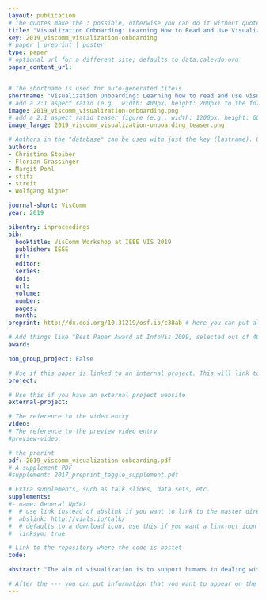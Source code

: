 ```yaml
---
layout: publication
# The quotes make the : possible, otherwise you can do it without quotes
title: "Visualization Onboarding: Learning How to Read and Use Visualizations"
key: 2019_viscomm_visualization-onboarding
# paper | preprint | poster
type: paper
# optional url for a different site; defaults to data.caleydo.org
paper_content_url: 


# The shortname is used for auto-generated titels
shortname: "Visualization Onboarding: Learning how to read and use visualizations"
# add a 2:1 aspect ratio (e.g., width: 400px, height: 200px) to the folder /assets/images/papers/
image: 2019_viscomm_visualization-onboarding.png
# add a 2:1 aspect ratio teaser figure (e.g., width: 1200px, height: 600px) to the folder /assets/images/papers/
image_large: 2019_viscomm_visualization-onboarding_teaser.png

# Authors in the "database" can be used with just the key (lastname). Others can be written properly.
authors:
- Christina Stoiber
- Florian Grassinger
- Margit Pohl
- stitz
- streit
- Wolfgang Aigner

journal-short: VisComm
year: 2019

bibentry: inproceedings
bib:
  booktitle: VisComm Workshop at IEEE VIS 2019
  publisher: IEEE
  url: 
  editor: 
  series: 
  doi: 
  url: 
  volume: 
  number: 
  pages: 
  month: 
preprint: http://dx.doi.org/10.31219/osf.io/c38ab # here you can put all preprint links (arxiv.org, osf.io,...)

# Add things like "Best Paper Award at InfoVis 2099, selected out of 4000 submissions"
award: 

non_group_project: False

# Use if this paper is linked to an internal project. This will link to the project site
project: 

# Use this if you have an external project website
external-project: 

# The reference to the video entry
video: 
# The reference to the preview video entry
#preview-video:

# the prerint
pdf: 2019_viscomm_visualization-onboarding.pdf
# A supplement PDF
#supplement: 2017_preprint_taggle_supplement.pdf

# Extra supplements, such as talk slides, data sets, etc.
supplements:
#- name: General UpSet
#  # use link instead of abslink if you want to link to the master directory
#  abslink: http://vials.io/talk/
#  # defaults to a download icon, use this if you want a link-out icon
#  linksym: true

# Link to the repository where the code is hostet
code: 

abstract: "The aim of visualization is to support humans in dealing with large and complex information structures, to make these structures more comprehensible, facilitate exploration, and enable knowledge dis- covery. However, users often have problems reading and interpreting data from visualizations, in particular when they experience them for the first time. A lack of visualization literacy, i.e., knowledge in terms of domain, data, visual encoding, interaction, and also analyti- cal methods can be observed. To support users in learning how to use new digital technologies, the concept of onboarding has been successfully applied in other domains. However, it has not received much attention from the visualization community so far. With our position paper, we aim to work towards filling this gap by proposing a design space of onboarding in the context of visualization."

# After the --- you can put information that you want to appear on the website using markdown formatting or HTML. A good example are acknowledgements, extra references, an erratum, etc.
---
```




